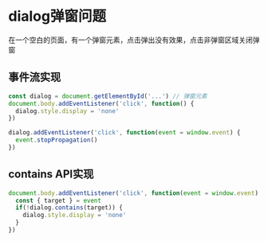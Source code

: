 # dialog弹窗问题
在一个空白的页面，有一个弹窗元素，点击弹出没有效果，点击非弹窗区域关闭弹窗

## 事件流实现
```javascript
const dialog = document.getElementById('...') // 弹窗元素
document.body.addEventListener('click', function() {
  dialog.style.display = 'none'
})

dialog.addEventListener('click', function(event = window.event) {
  event.stopPropagation()
})
```

## contains API实现
```javascript
document.body.addEventListener('click', function(event = window.event) {
  const { target } = event
  if(!dialog.contains(target)) {
    dialog.style.display = 'none'
  }
})
```